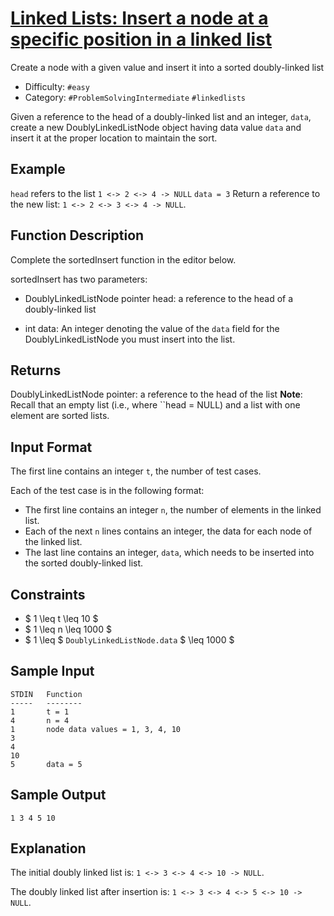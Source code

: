 # [Linked Lists: Insert a node at a specific position in a linked list](https://www.hackerrank.com/challenges/insert-a-node-at-a-specific-position-in-a-linked-list)

Create a node with a given value and insert it into a sorted doubly-linked list

- Difficulty:  `#easy`
- Category: `#ProblemSolvingIntermediate` `#linkedlists`

Given a reference to the head of a doubly-linked list and an integer, `data`,
create a new DoublyLinkedListNode object having data value `data` and insert
it at the proper location to maintain the sort.

## Example

`head` refers to the list `1 <-> 2 <-> 4 -> NULL`
`data = 3`
Return a reference to the new list: `1 <-> 2 <-> 3 <-> 4 -> NULL`.

## Function Description

Complete the sortedInsert function in the editor below.

sortedInsert has two parameters:

- DoublyLinkedListNode pointer head: a reference to the head of a doubly-linked list

- int data: An integer denoting the value of the `data`  field for the
DoublyLinkedListNode you must insert into the list.

## Returns

DoublyLinkedListNode pointer: a reference to the head of the list
**Note**: Recall that an empty list (i.e., where ``head = NULL) and
a list with one element are sorted lists.

## Input Format

The first line contains an integer `t`, the number of test cases.

Each of the test case is in the following format:

- The first line contains an integer `n`, the number of elements in the linked list.
- Each of the next `n` lines contains an integer,
the data for each node of the linked list.
- The last line contains an integer, `data`,
which needs to be inserted into the sorted doubly-linked list.

## Constraints

- $ 1 \leq t \leq 10 $
- $ 1 \leq n \leq 1000 $
- $ 1 \leq $ `DoublyLinkedListNode.data` $ \leq 1000 $

## Sample Input

```text
STDIN   Function
-----   --------
1       t = 1
4       n = 4
1       node data values = 1, 3, 4, 10
3
4
10
5       data = 5
```

## Sample Output

```text
1 3 4 5 10
```

## Explanation

The initial doubly linked list is: `1 <-> 3 <-> 4 <-> 10 -> NULL`.

The doubly linked list after insertion is: `1 <-> 3 <-> 4 <-> 5 <-> 10 -> NULL`.

